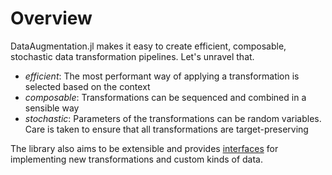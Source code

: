 # Overview

DataAugmentation.jl makes it easy to create efficient, composable, stochastic data transformation pipelines.  Let's unravel that.

- *efficient*: The most performant way of applying a transformation is selected based on the context
- *composable*: Transformations can be sequenced and combined in a sensible way
- *stochastic*: Parameters of the transformations can be random variables. Care is taken to ensure that all transformations are
  target-preserving

The library also aims to be extensible and provides [interfaces](./interface.md) for implementing new transformations and custom kinds of data.


